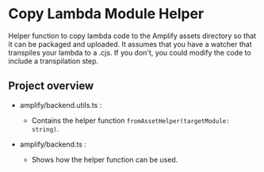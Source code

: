 # Copy Lambda Module Helper

Helper function to copy lambda code to the Amplify assets directory so that it can be packaged and uploaded. It assumes that you have a watcher that transpiles your lambda to a .cjs. If you don't, you could modify the code to include a transpilation step.

## Project overview

- amplify/backend.utils.ts :
  - Contains the helper function `fromAssetHelper(targetModule: string)`. 

- amplify/backend.ts :
  - Shows how the helper function can be used. 